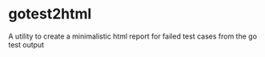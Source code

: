 # gotest2html
A utility to create a minimalistic html report for failed test cases from the go test output
